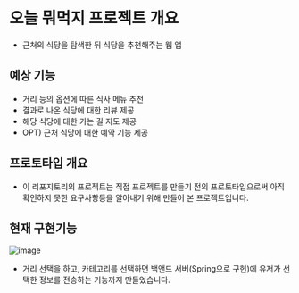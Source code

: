 # 오늘 뭐먹지 프로젝트 개요

- 근처의 식당을 탐색한 뒤 식당을 추천해주는 웹 앱

## 예상 기능

- 거리 등의 옵션에 따른 식사 메뉴 추천
- 결과로 나온 식당에 대한 리뷰 제공
- 해당 식당에 대한 가는 길 지도 제공
- OPT) 근처 식당에 대한 예약 기능 제공


## 프로토타입 개요

- 이 리포지토리의 프로젝트는 직접 프로젝트를 만들기 전의 프로토타입으로써 아직 확인하지 못한 요구사항등을 알아내기 위해 만들어 본 프로젝트입니다.


## 현재 구현기능
![image](https://user-images.githubusercontent.com/19809346/136498042-b6848986-327b-4791-b13d-0ed5d189d96d.png)
- 거리 선택을 하고, 카테고리를 선택하면 백앤드 서버(Spring으로 구현)에 유저가 선택한 정보를 전송하는 기능까지 만들었습니다.
